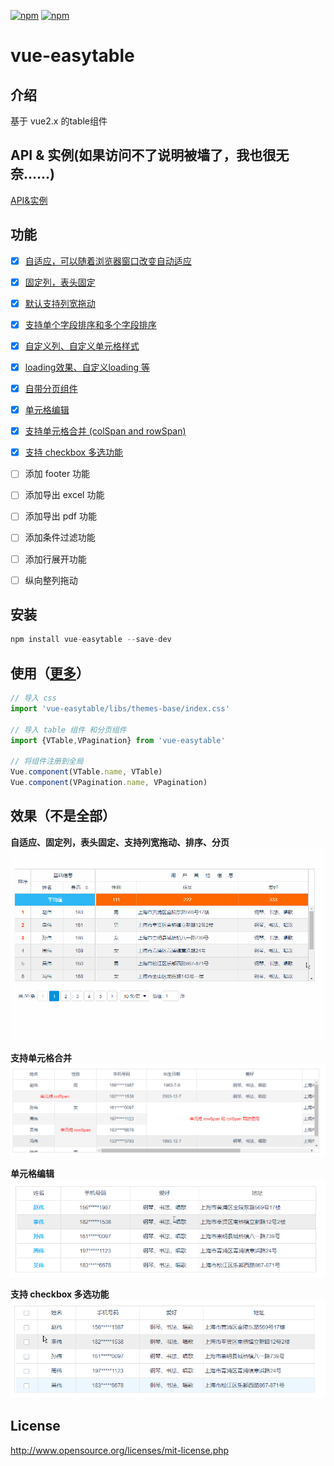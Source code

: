 [![npm](https://img.shields.io/npm/v/vue-easytable.svg)](https://www.npmjs.com/package/vue-easytable)
[![npm](https://img.shields.io/npm/l/vue-easytable.svg?maxAge=2592000)](http://www.opensource.org/licenses/mit-license.php)

# vue-easytable


## 介绍
基于 vue2.x 的table组件

## API & 实例(如果访问不了说明被墙了，我也很无奈......)
[API&实例](http://doc.huangsw.com/vue-easytable/app.html#/table)

## 功能
- [x] [自适应，可以随着浏览器窗口改变自动适应](http://doc.huangsw.com/vue-easytable/app.html#/table?anchor=table-simple-table-resize)
- [x] [固定列，表头固定](http://doc.huangsw.com/vue-easytable/app.html#/table?anchor=table-frozen-title-columns)  
- [x] [默认支持列宽拖动](http://doc.huangsw.com/vue-easytable/app.html#/table?anchor=table-basic-no-table-width)
- [x] [支持单个字段排序和多个字段排序](http://doc.huangsw.com/vue-easytable/app.html#/table?anchor=table-sort-by-single-columns)
- [x] [自定义列、自定义单元格样式](http://doc.huangsw.com/vue-easytable/app.html#/table?anchor=table-custom-columns)  
- [x] [loading效果、自定义loading 等](http://doc.huangsw.com/vue-easytable/app.html#/table?anchor=table-loading-and-error-content)
- [x] [自带分页组件](http://doc.huangsw.com/vue-easytable/app.html#/pagination)  
- [x] [单元格编辑](http://doc.huangsw.com/vue-easytable/app.html#/table?anchor=table-cell-edit-advanced)
- [x] [支持单元格合并 (colSpan and rowSpan)](http://doc.huangsw.com/vue-easytable/app.html#/table?anchor=table-cell-merge)
- [x] [支持 checkbox 多选功能](http://doc.huangsw.com/vue-easytable/app.html#/table?anchor=table-selection-advanced)
- [ ] 添加 footer 功能  
- [ ] 添加导出 excel 功能  
- [ ] 添加导出 pdf 功能  
- [ ] 添加条件过滤功能  
- [ ] 添加行展开功能  
- [ ] 纵向整列拖动
   

## 安装

```javascript
npm install vue-easytable --save-dev
```

## 使用（[更多](http://doc.huangsw.com/vue-easytable/app.html)）


```javascript
// 导入 css
import 'vue-easytable/libs/themes-base/index.css'

// 导入 table 组件 和分页组件
import {VTable,VPagination} from 'vue-easytable'

// 将组件注册到全局
Vue.component(VTable.name, VTable)
Vue.component(VPagination.name, VPagination)
```

## 效果（不是全部）
**自适应、固定列，表头固定、支持列宽拖动、排序、分页**
![vue-easytable](./examples/images/vue-easytable.gif)

**支持单元格合并**
![vue-easytable](./examples/images/rowspan.png)

**单元格编辑**
![vue-easytable](./examples/images/edit.gif)

**支持 checkbox 多选功能**
![vue-easytable](./examples/images/selection.gif)


## License
http://www.opensource.org/licenses/mit-license.php





